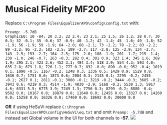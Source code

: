 # Musical Fidelity MF200
Replace `C:\Program Files\EqualizerAPO\config\config.txt` with:
```
Preamp: -5.7dB
GraphicEQ: 10 -84; 20 3.2; 22 2.4; 23 2.1; 25 1.5; 26 1.2; 28 0.7; 30 0.3; 32 -0.1; 35 -0.6; 37 -0.9; 40 -1.2; 42 -1.4; 45 -1.6; 49 -1.8; 52 -1.9; 56 -1.9; 59 -1.9; 64 -2.0; 68 -2.1; 73 -2.2; 78 -2.2; 83 -2.2; 89 -2.2; 95 -2.2; 102 -2.5; 109 -2.7; 117 -2.8; 125 -2.9; 134 -2.7; 143 -2.5; 153 -2.7; 164 -2.5; 175 -2.0; 188 -1.9; 201 -1.7; 215 -1.4; 230 -1.0; 246 -0.7; 263 -0.3; 282 0.4; 301 0.9; 323 1.4; 345 1.6; 369 1.9; 395 2.1; 423 2.6; 452 3.1; 484 3.4; 518 3.9; 554 4.3; 593 4.0; 635 2.8; 679 1.8; 726 1.1; 777 0.7; 832 -0.0; 890 -0.6; 952 -0.4; 1019 0.1; 1090 -0.5; 1167 -0.2; 1248 0.3; 1336 0.5; 1429 0.9; 1529 0.8; 1636 0.7; 1751 0.6; 1873 0.6; 2004 0.3; 2145 0.1; 2295 -0.2; 2455 -0.1; 2627 0.1; 2811 -0.1; 3008 -0.1; 3219 -0.2; 3444 -0.3; 3685 -0.2; 3943 0.6; 4219 0.3; 4514 -1.9; 4830 -2.9; 5168 -0.2; 5530 1.3; 5917 4.6; 6331 5.5; 6775 3.9; 7249 1.3; 7756 0.3; 8299 -0.2; 8880 -0.4; 9502 0.0; 10167 0.0; 10879 0.0; 11640 0.0; 12455 0.0; 13327 0.0; 14260 0.0; 15258 0.0; 16326 0.0; 17469 0.0; 18692 0.0; 20000 0.0
```
**OR** if using HeSuVi replace `C:\Program Files\EqualizerAPO\config\HeSuVi\eq.txt` and omit `Preamp: -5.7dB` and instead set Global volume in the UI for both channels to **-57**.
![](https://raw.githubusercontent.com/jaakkopasanen/AutoEq/master/results/SBAF-Serious/innerfidelity/onear/Musical%20Fidelity%20MF200/Musical%20Fidelity%20MF200.png)